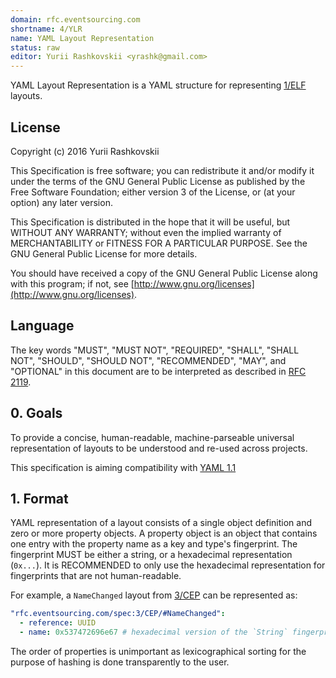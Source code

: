 ```yaml
---
domain: rfc.eventsourcing.com
shortname: 4/YLR
name: YAML Layout Representation
status: raw
editor: Yurii Rashkovskii <yrashk@gmail.com>
---
```


YAML Layout Representation is a YAML structure for representing [1/ELF](../1/README.md) layouts.

## License

Copyright (c) 2016 Yurii Rashkovskii

This Specification is free software; you can redistribute it and/or modify it under the terms of the GNU General Public License as published by the Free Software Foundation; either version 3 of the License, or (at your option) any later version.

This Specification is distributed in the hope that it will be useful, but WITHOUT ANY WARRANTY; without even the implied warranty of MERCHANTABILITY or FITNESS FOR A PARTICULAR PURPOSE. See the GNU General Public License for more details.

You should have received a copy of the GNU General Public License along with this program; if not, see [http://www.gnu.org/licenses](http://www.gnu.org/licenses).

## Language

The key words "MUST", "MUST NOT", "REQUIRED", "SHALL", "SHALL NOT", "SHOULD", "SHOULD NOT", "RECOMMENDED", "MAY", and "OPTIONAL" in this document are to be interpreted as described in [RFC 2119](http://tools.ietf.org/html/rfc2119).

## 0. Goals

To provide a concise, human-readable, machine-parseable universal representation of layouts to be understood and re-used across projects.

This specification is aiming compatibility with [YAML 1.1](http://www.yaml.org/spec/1.1)

## 1. Format

YAML representation of a layout consists of a single object definition and zero or more property objects. A property object is an object that contains one entry with the property name as a key and type's fingerprint. The fingerprint MUST be
either a string, or a hexadecimal representation (`0x...`). It is RECOMMENDED
to only use the hexadecimal representation for fingerprints that are not human-readable.

For example, a `NameChanged` layout from [3/CEP](../3/README.md) can be represented as:

```yaml
"rfc.eventsourcing.com/spec:3/CEP/#NameChanged":
  - reference: UUID
  - name: 0x537472696e67 # hexadecimal version of the `String` fingerprint
```

The order of properties is unimportant as lexicographical sorting for the purpose of hashing is done transparently to the user.
